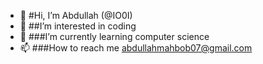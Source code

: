 - 👋 #Hi, I’m Abdullah (@IO0I)
- 👀 ##I’m interested in coding
- 🌱 ###I’m currently learning computer science
- 📫 ###How to reach me abdullahmahbob07@gmail.com
